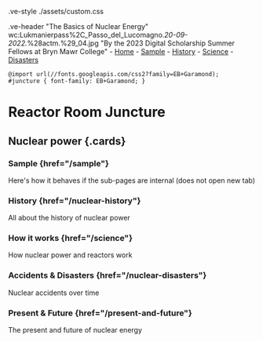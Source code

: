 .ve-style ./assets/custom.css

.ve-header "The Basics of Nuclear Energy" wc:Lukmanierpass%2C_Passo_del_Lucomagno._20-09-2022._%28actm.%29_04.jpg "By the 2023 Digital Scholarship Summer Fellows at Bryn Mawr College"
    - [Home](/)
    - [Sample](sample/)
    - [History](nuclear-history/)
    - [Science](science/)
    - [Disasters](nuclear-disasters/)


    @import url(//fonts.googleapis.com/css2?family=EB+Garamond);
    #juncture { font-family: EB+Garamond; }


# Reactor Room Juncture

## Nuclear power {.cards}

### Sample {href="/sample"}

Here's how it behaves if the sub-pages are internal (does not open new tab)

### History {href="/nuclear-history"}

All about the history of nuclear power

### How it works {href="/science"}

How nuclear power and reactors work

### Accidents & Disasters {href="/nuclear-disasters"}

Nuclear accidents over time

### Present & Future {href="/present-and-future"}

The present and future of nuclear energy


